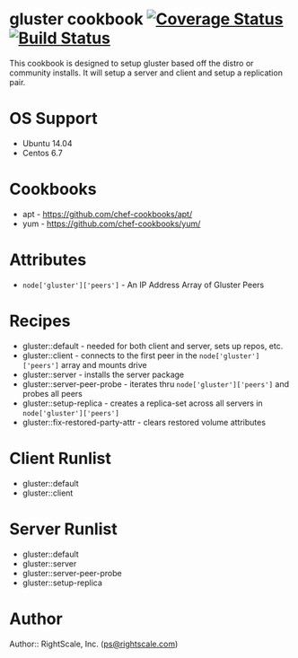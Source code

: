 # gluster cookbook [![Coverage Status](https://coveralls.io/repos/RightScale-Services-Cookbooks/gluster/badge.svg?branch=master)](https://coveralls.io/r/RightScale-Services-Cookbooks/gluster?branch=master) [![Build Status](https://travis-ci.org/RightScale-Services-Cookbooks/gluster.svg?branch=master)](https://travis-ci.org/RightScale-Services-Cookbooks/gluster)
This cookbook is designed to setup gluster based off the distro or community
installs. It will setup a server and client and setup a replication pair.

# OS Support
* Ubuntu 14.04
* Centos 6.7

# Cookbooks
* apt - https://github.com/chef-cookbooks/apt/
* yum - https://github.com/chef-cookbooks/yum/

# Attributes
* `node['gluster']['peers']` - An IP Address Array of Gluster Peers

# Recipes
* gluster::default - needed for both client and server, sets up repos, etc.
* gluster::client - connects to the first peer in the `node['gluster']['peers']` array and mounts drive
* gluster::server - installs the server package
* gluster::server-peer-probe - iterates thru `node['gluster']['peers']` and probes all peers
* gluster::setup-replica - creates a replica-set across all servers in `node['gluster']['peers']`
* gluster::fix-restored-party-attr - clears restored volume attributes

# Client Runlist
* gluster::default
* gluster::client

# Server Runlist
* gluster::default
* gluster::server
* gluster::server-peer-probe
* gluster::setup-replica

# Author
Author:: RightScale, Inc. (<ps@rightscale.com>)
